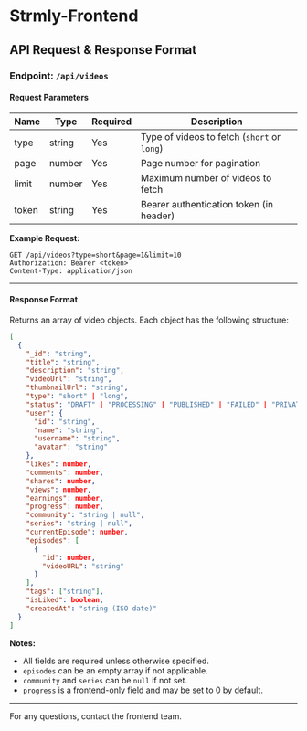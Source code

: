 # Strmly-Frontend

## API Request & Response Format

### Endpoint: `/api/videos`

#### Request Parameters
| Name      | Type    | Required | Description                                 |
|-----------|---------|----------|---------------------------------------------|
| type      | string  | Yes      | Type of videos to fetch (`short` or `long`) |
| page      | number  | Yes      | Page number for pagination                  |
| limit     | number  | Yes      | Maximum number of videos to fetch           |
| token     | string  | Yes      | Bearer authentication token (in header)     |

**Example Request:**
```http
GET /api/videos?type=short&page=1&limit=10
Authorization: Bearer <token>
Content-Type: application/json
```

---

#### Response Format
Returns an array of video objects. Each object has the following structure:

```json
[
  {
    "_id": "string",
    "title": "string",
    "description": "string",
    "videoUrl": "string",
    "thumbnailUrl": "string",
    "type": "short" | "long",
    "status": "DRAFT" | "PROCESSING" | "PUBLISHED" | "FAILED" | "PRIVATE",
    "user": {
      "id": "string",
      "name": "string",
      "username": "string",
      "avatar": "string"
    },
    "likes": number,
    "comments": number,
    "shares": number,
    "views": number,
    "earnings": number,
    "progress": number,
    "community": "string | null",
    "series": "string | null",
    "currentEpisode": number,
    "episodes": [
      {
        "id": number,
        "videoURL": "string"
      }
    ],
    "tags": ["string"],
    "isLiked": boolean,
    "createdAt": "string (ISO date)"
  }
]
```

**Notes:**
- All fields are required unless otherwise specified.
- `episodes` can be an empty array if not applicable.
- `community` and `series` can be `null` if not set.
- `progress` is a frontend-only field and may be set to 0 by default.

---

For any questions, contact the frontend team.
